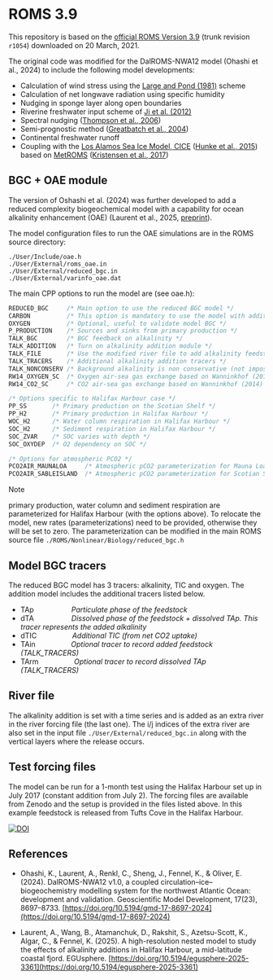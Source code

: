 # ROMS 3.9

This repository is based on the [official ROMS Version 3.9](https://www.myroms.org/projects/src/ticket/878) (trunk revision `r1054`) downloaded on 20 March, 2021.

The original code was modified for the DalROMS-NWA12 model (Ohashi et al., 2024) to include the following model developments:

* Calculation of wind stress using the [Large and Pond (1981)](https://doi.org/10.1175/1520-0485(1981)011<0324:OOMFMI>2.0.CO;2) scheme
* Calculation of net longwave radiation using specific humidity
* Nudging in sponge layer along open boundaries
* Riverine freshwater input scheme of [Ji et al. (2012)](https://doi.org/10.1080/07055900.2011.580165)
* Spectral nudging ([Thompson et al., 2006](https://doi.org/10.1016/j.ocemod.2005.11.003))
* Semi-prognostic method ([Greatbatch et al., 2004](https://doi.org/10.1016/j.csr.2004.07.009))
* Continental freshwater runoff
* Coupling with the [Los Alamos Sea Ice Model, CICE](https://github.com/CICE-Consortium/CICE-svn-trunk) ([Hunke et al., 2015](https://github.com/CICE-Consortium/CICE-svn-trunk/blob/main/cicedoc/cicedoc.pdf)) based on [MetROMS](https://github.com/metno/metroms) ([Kristensen et al., 2017](https://zenodo.org/record/1046114))

## BGC + OAE module

The version of Oshashi et al. (2024) was further developed to add a reduced complexity biogeochemical model with a capability for ocean alkalinity enhancement (OAE) (Laurent et al., 2025, [preprint](https://doi.org/10.5194/egusphere-2025-3361)).

The model configuration files to run the OAE simulations are in the ROMS source directory:

```
./User/Include/oae.h
./User/External/roms_oae.in
./User/External/reduced_bgc.in
./User/External/varinfo_oae.dat
```

The main CPP options to run the model are (see oae.h):

```c
REDUCED_BGC     /* Main option to use the reduced BGC model */
CARBON          /* This option is mandatory to use the model with addition */
OXYGEN          /* Optional, useful to validate model BGC */
P_PRODUCTION    /* Sources and sinks from primary production */
TALK_BGC        /* BGC feedback on alkalinity */
TALK_ADDITION   /* Turn on alkalinity addition module */
TALK_FILE       /* Use the modified river file to add alkalinity feedstock */
TALK_TRACERS    /* Additional alkalinity addition tracers */
TALK_NONCONSERV /* Background alkalinity is non conservative (not imposed from salinity) */
RW14_OXYGEN_SC  /* Oxygen air-sea gas exchange based on Wanninkhof (2014) */
RW14_CO2_SC     /* CO2 air-sea gas exchange based on Wanninkhof (2014) */

/* Options specific to Halifax Harbour case */
PP_SS       /* Primary production on the Scotian Shelf */
PP_H2       /* Primary production in Halifax Harbour */
WOC_H2      /* Water column respiration in Halifax Harbour */
SOC_H2      /* Sediment respiration in Halifax Harbour */
SOC_ZVAR    /* SOC varies with depth */
SOC_OXYDEP  /* O2 dependency on SOC */

/* Options for atmospheric PCO2 */
PCO2AIR_MAUNALOA     /* Atmospheric pCO2 parameterization for Mauna Loa time series */
PCO2AIR_SABLEISLAND  /* Atmospheric pCO2 parameterization for Scotian Shelf (Sable Island observations) */
```
> [!NOTE]
> primary production, water column and sediment respiration are parameterized for Halifax Harbour (with the options above). To relocate the model, new rates (parameterizations) need to be provided, otherwise they will be set to zero. The parameterization can be modified in the main ROMS source file ```./ROMS/Nonlinear/Biology/reduced_bgc.h```

## Model BGC tracers

The reduced BGC model has 3 tracers: alkalinity, TIC and oxygen. The addition model includes the additional tracers listed below.

* TAp      _Particulate phase of the feedstock_
* dTA      _Dissolved phase of the feedstock + dissolved TAp. This tracer represents the added alkalinity_
* dTIC     _Additional TIC (from net CO2 uptake)_
* TAin     _Optional tracer to record added feedstock (TALK_TRACERS)_
* TArm     _Optional tracer to record dissolved TAp (TALK_TRACERS)_

## River file

The alkalinity addition is set with a time series and is added as an extra river in the river forcing file (the last one). The i/j indices of the extra river are also set in the input file ```./User/External/reduced_bgc.in``` along with the vertical layers where the release occurs.

## Test forcing files

The model can be run for a 1-month test using the Halifax Harbour set up in July 2017 (constant addition from July 2). The forcing files are available from Zenodo and the setup is provided in the files listed above. In this example feedstock is released from Tufts Cove in the Halifax Harbour.

[![DOI](https://zenodo.org/badge/DOI/10.5281/zenodo.16423337.svg)](https://doi.org/10.5281/zenodo.16423337)

## References

* Ohashi, K., Laurent, A., Renkl, C., Sheng, J., Fennel, K., & Oliver, E. (2024). DalROMS-NWA12 v1.0, a coupled circulation–ice–biogeochemistry modelling system for the northwest Atlantic Ocean: development and validation. Geoscientific Model Development, 17(23), 8697–8733. [https://doi.org/10.5194/gmd-17-8697-2024](https://doi.org/10.5194/gmd-17-8697-2024)

* Laurent, A., Wang, B., Atamanchuk, D., Rakshit, S., Azetsu-Scott, K., Algar, C., & Fennel, K. (2025). A high-resolution nested model to study the effects of alkalinity additions in Halifax Harbour, a mid-latitude coastal fjord. EGUsphere. [https://doi.org/10.5194/egusphere-2025-3361](https://doi.org/10.5194/egusphere-2025-3361)
